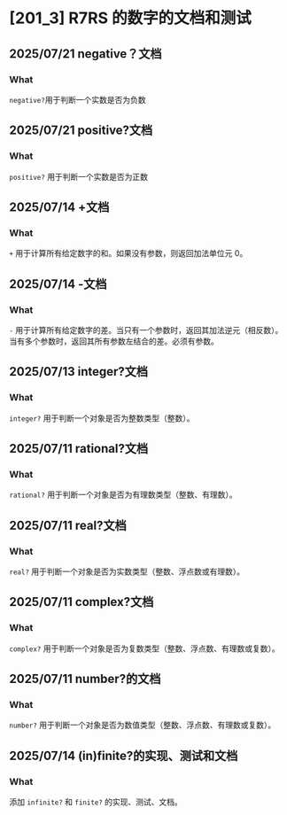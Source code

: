 # [201_3] R7RS 的数字的文档和测试

## 2025/07/21 negative？文档

### What

`negative?`用于判断一个实数是否为负数

## 2025/07/21 positive?文档

### What

`positive?` 用于判断一个实数是否为正数

## 2025/07/14 +文档

### What

`+` 用于计算所有给定数字的和。如果没有参数，则返回加法单位元 0。

## 2025/07/14 -文档

### What

`-` 用于计算所有给定数字的差。当只有一个参数时，返回其加法逆元（相反数）。当有多个参数时，返回其所有参数左结合的差。必须有参数。

## 2025/07/13 integer?文档

### What

`integer?` 用于判断一个对象是否为整数类型（整数）。

## 2025/07/11 rational?文档

### What

`rational?` 用于判断一个对象是否为有理数类型（整数、有理数）。

## 2025/07/11 real?文档

### What

`real?` 用于判断一个对象是否为实数类型（整数、浮点数或有理数）。

## 2025/07/11 complex?文档

### What

`complex?` 用于判断一个对象是否为复数类型（整数、浮点数、有理数或复数）。

## 2025/07/11 number?的文档

### What

`number?` 用于判断一个对象是否为数值类型（整数、浮点数、有理数或复数）。

## 2025/07/14 (in)finite?的实现、测试和文档

### What

添加 `infinite?` 和 `finite?` 的实现、测试、文档。

